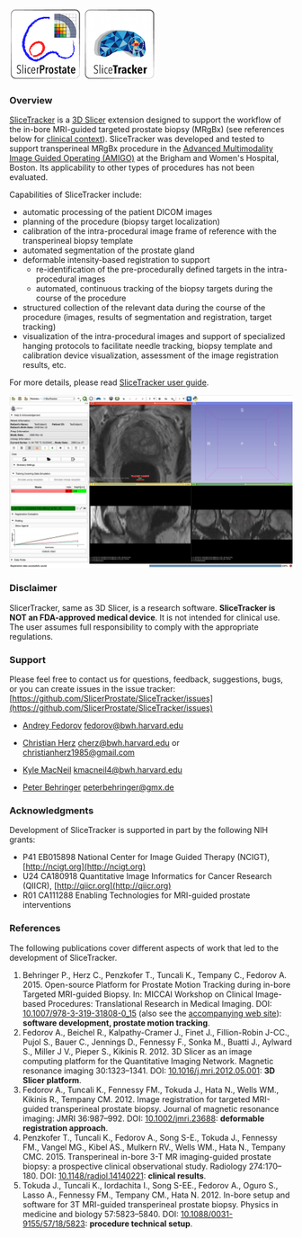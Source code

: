 ![Alt text](Logo/SlicerProstate.png) ![Alt text](Logo/SliceTracker.png)

### Overview

[SliceTracker](https://github.com/SlicerProstate/SliceTracker) is a [3D Slicer](http://slicer.org) extension designed to support the workflow of the in-bore MRI-guided targeted prostate biopsy \(MRgBx\) \(see references below for [clinical context](http://ncigt.org/prostate-biopsy)\). SliceTracker was developed and tested to support transperineal MRgBx procedure in the [Advanced Multimodality Image Guided Operating \(AMIGO\)](http://www.brighamandwomens.org/research/amigo/default.aspx) at the Brigham and Women's Hospital, Boston. Its applicability to other types of procedures has not been evaluated.

Capabilities of SliceTracker include:

* automatic processing of the patient DICOM images
* planning of the procedure \(biopsy target localization\)
* calibration of the intra-procedural image frame of reference with the transperineal biopsy template
* automated segmentation of the prostate gland
* deformable intensity-based registration to support
  * re-identification of the pre-procedurally defined targets in the intra-procedural images
  * automated, continuous tracking of the biopsy targets during the course of the procedure
* structured collection of the relevant data during the course of the procedure \(images, results of segmentation and registration, target tracking\)
* visualization of the intra-procedural images and support of specialized hanging protocols to facilitate needle tracking, biopsy template and calibration device visualization, assessment of the image registration results, etc.

For more details, please read [SliceTracker user guide](https://www.gitbook.com/read/book/fedorov/slicetracker).

![](/assets/intra_procedural_overview.png)

### Disclaimer

SlicerTracker, same as 3D Slicer, is a research software. **SliceTracker is NOT an FDA-approved medical device**. It is not intended for clinical use. The user assumes full responsibility to comply with the appropriate regulations.

### Support

Please feel free to contact us for questions, feedback, suggestions, bugs, or you can create issues in the issue tracker: [https://github.com/SlicerProstate/SliceTracker/issues](https://github.com/SlicerProstate/SliceTracker/issues)

* [Andrey Fedorov](https://github.com/fedorov) fedorov@bwh.harvard.edu

* [Christian Herz](https://github.com/che85) cherz@bwh.harvard.edu or christianherz1985@gmail.com

* [Kyle MacNeil](https://github.com/kmacneil0102/) kmacneil4@bwh.harvard.edu

* [Peter Behringer](https://github.com/PeterBehringer) peterbehringer@gmx.de

### Acknowledgments

Development of SliceTracker is supported in part by the following NIH grants:

* P41 EB015898 National Center for Image Guided Therapy \(NCIGT\), [http://ncigt.org](http://ncigt.org)
* U24 CA180918 Quantitative Image Informatics for Cancer Research \(QIICR\), [http://qiicr.org](http://qiicr.org)
* R01 CA111288 Enabling Technologies for MRI-guided prostate interventions

### References

The following publications cover different aspects of work that led to the development of SliceTracker.

1. Behringer P., Herz C., Penzkofer T., Tuncali K., Tempany C., Fedorov A. 2015. Open-­source Platform for Prostate Motion Tracking during in­-bore Targeted MRI­-guided Biopsy. In: MICCAI Workshop on Clinical Image-based Procedures: Translational Research in Medical Imaging. DOI: [10.1007/978-3-319-31808-0\_15](http://doi.org/10.1007/978-3-319-31808-0_15) \(also see the [accompanying web site](http://slicerprostate.github.io/ProstateMotionStudy/)\): **software development, prostate motion tracking**.
2. Fedorov A., Beichel R., Kalpathy-Cramer J., Finet J., Fillion-Robin J-CC., Pujol S., Bauer C., Jennings D., Fennessy F., Sonka M., Buatti J., Aylward S., Miller J V., Pieper S., Kikinis R. 2012. 3D Slicer as an image computing platform for the Quantitative Imaging Network. Magnetic resonance imaging 30:1323–1341. DOI: [10.1016/j.mri.2012.05.001](http://doi.org/10.1016/j.mri.2012.05.001): **3D Slicer platform**.
3. Fedorov A., Tuncali K., Fennessy FM., Tokuda J., Hata N., Wells WM., Kikinis R., Tempany CM. 2012. Image registration for targeted MRI-guided transperineal prostate biopsy. Journal of magnetic resonance imaging: JMRI 36:987–992. DOI: [10.1002/jmri.23688](http://doi.org/10.1002/jmri.23688): **deformable registration approach**.
4. Penzkofer T., Tuncali K., Fedorov A., Song S-E., Tokuda J., Fennessy FM., Vangel MG., Kibel AS., Mulkern RV., Wells WM., Hata N., Tempany CMC. 2015. Transperineal in-bore 3-T MR imaging-guided prostate biopsy: a prospective clinical observational study. Radiology 274:170–180. DOI: [10.1148/radiol.14140221](http://doi.org/10.1148/radiol.14140221): **clinical results**.
5. Tokuda J., Tuncali K., Iordachita I., Song S-EE., Fedorov A., Oguro S., Lasso A., Fennessy FM., Tempany CM., Hata N. 2012. In-bore setup and software for 3T MRI-guided transperineal prostate biopsy. Physics in medicine and biology 57:5823–5840. DOI: [10.1088/0031-9155/57/18/5823](http://doi.org/10.1088/0031-9155/57/18/5823): **procedure technical setup**.



